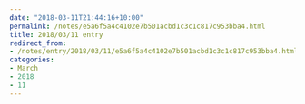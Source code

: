 ```yaml
---
date: "2018-03-11T21:44:16+10:00"
permalink: /notes/e5a6f5a4c4102e7b501acbd1c3c1c817c953bba4.html
title: 2018/03/11 entry
redirect_from:
- /notes/entry/2018/03/11/e5a6f5a4c4102e7b501acbd1c3c1c817c953bba4.html
categories:
- March
- 2018
- 11
---
```

